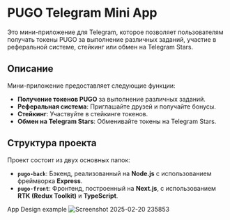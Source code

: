 # PUGO Telegram Mini App

Это мини-приложение для Telegram, которое позволяет пользователям получать токены PUGO за выполнение различных заданий, участие в реферальной системе, стейкинг или обмен на Telegram Stars.

## Описание

Мини-приложение предоставляет следующие функции:

- **Получение токенов PUGO** за выполнение различных заданий.
- **Реферальная система**: Приглашайте друзей и получайте бонусы.
- **Стейкинг**: Участвуйте в стейкинге токенов.
- **Обмен на Telegram Stars**: Обменивайте токены на Telegram Stars.

## Структура проекта

Проект состоит из двух основных папок:

- **`pugo-back`**: Бэкенд, реализованный на **Node.js** с использованием фреймворка **Express**.
- **`pugo-front`**: Фронтенд, построенный на **Next.js**, с использованием **RTK (Redux Toolkit)** и **TypeScript**.

App Design example
![Screenshot 2025-02-20 235853](https://github.com/user-attachments/assets/defa07f7-5e55-4863-ad37-e55565a31861)
